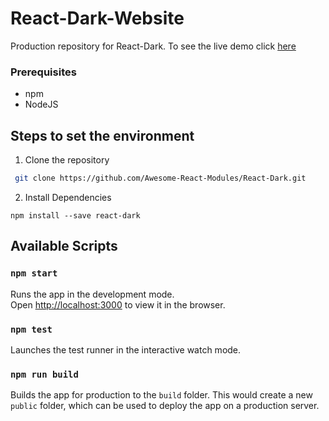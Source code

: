 # React-Dark-Website
Production repository for React-Dark. To see the live demo click [here](https://codepen.io/kuljeet-123/pen/zYGWyoY)

### Prerequisites
* npm
* NodeJS

## Steps to set the environment
1. Clone the repository
```bash
 git clone https://github.com/Awesome-React-Modules/React-Dark.git
 ```
2. Install Dependencies
```
npm install --save react-dark	
```

## Available Scripts

### `npm start`

Runs the app in the development mode.<br />
Open [http://localhost:3000](http://localhost:3000) to view it in the browser.

### `npm test`

Launches the test runner in the interactive watch mode.<br />

### `npm run build`

Builds the app for production to the `build` folder. This would create a new `public` folder, which can be used to deploy the app on a production server.
<br />

